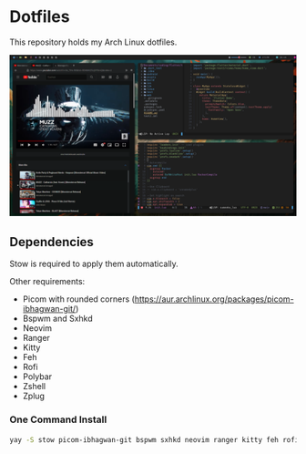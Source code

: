 # Dotfiles

This repository holds my Arch Linux dotfiles.

![](./preview/desktop.png)

## Dependencies

Stow is required to apply them automatically.

Other requirements:

- Picom with rounded corners (https://aur.archlinux.org/packages/picom-ibhagwan-git/)
- Bspwm and Sxhkd
- Neovim
- Ranger
- Kitty
- Feh
- Rofi
- Polybar
- Zshell
- Zplug

### One Command Install

```sh
yay -S stow picom-ibhagwan-git bspwm sxhkd neovim ranger kitty feh rofi polybar zsh zplug
```
